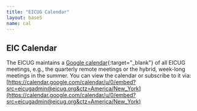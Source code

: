 ```yaml
---
title: "EICUG Calendar"
layout: base5
name: cal
---
```



## EIC Calendar

The EICUG maintains a [Google calendar](https://calendar.google.com/calendar/u/0/embed?src=eicugadmin@eicug.org&ctz=America/New_York){:target="_blank"} of all EICUG meetings, e.g., the quarterly remote meetings or the hybrid, week-long meetings in the summer. You can view the calendar or subscribe to it via: [https://calendar.google.com/calendar/u/0/embed?src=eicugadmin@eicug.org&ctz=America/New_York](https://calendar.google.com/calendar/u/0/embed?src=eicugadmin@eicug.org&ctz=America/New_York)
